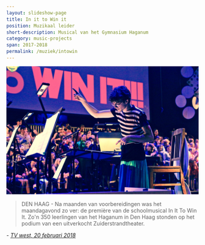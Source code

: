 ```yaml
---
layout: slideshow-page
title: In it to Win it
position: Muzikaal leider
short-description: Musical van het Gymnasium Haganum
category: music-projects
span: 2017-2018
permalink: /muziek/intowin
---
```


<img src="/assets/intowin/directie.jpg">

> DEN HAAG - Na maanden van voorbereidingen was het maandagavond zo ver: de
> première van de schoolmusical In It To Win It. Zo'n 350 leerlingen van het
> Haganum in Den Haag stonden op het podium van een uitverkocht
> Zuiderstrandtheater. 

_- [TV west, 20 februari 2018](https://www.omroepwest.nl/nieuws/3590701/Musical-Haganum-is-een-leerzame-en-een-onvergetelijke-ervaring)_



